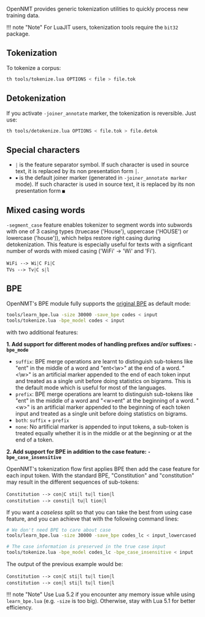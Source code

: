 OpenNMT provides generic tokenization utilities to quickly process new training data.

!!! note "Note"
    For LuaJIT users, tokenization tools require the `bit32` package.

## Tokenization

To tokenize a corpus:

```bash
th tools/tokenize.lua OPTIONS < file > file.tok
```

## Detokenization

If you activate `-joiner_annotate` marker, the tokenization is reversible. Just use:

```bash
th tools/detokenize.lua OPTIONS < file.tok > file.detok
```

## Special characters

* `￨` is the feature separator symbol. If such character is used in source text, it is replaced by its non presentation form `│`.
* `￭` is the default joiner marker (generated in `-joiner_annotate marker` mode). If such character is used in source text, it is replaced by its non presentation form `■`

## Mixed casing words
`-segment_case` feature enables tokenizer to segment words into subwords with one of 3 casing types (truecase ('House'), uppercase ('HOUSE') or lowercase ('house')), which helps  restore right casing during  detokenization. This feature is especially useful for texts with a signficant number of words with mixed casing ('WiFi' -> 'Wi' and 'Fi').
```text
WiFi --> Wi￨C Fi￨C
TVs --> Tv￨C s￨l
```

## BPE

OpenNMT's BPE module fully supports the [original BPE](https://github.com/rsennrich/subword-nmt) as default mode:

```bash
tools/learn_bpe.lua -size 30000 -save_bpe codes < input
tools/tokenize.lua -bpe_model codes < input
```

with two additional features:

**1\. Add support for different modes of handling prefixes and/or suffixes: `-bpe_mode`**

* `suffix`: BPE merge operations are learnt to distinguish sub-tokens like "ent" in the middle of a word and "ent<\w>" at the end of a word. "<\w>" is an artificial marker appended to the end of each token input and treated as a single unit before doing statistics on bigrams. This is the default mode which is useful for most of the languages.
* `prefix`: BPE merge operations are learnt to distinguish sub-tokens like "ent" in the middle of a word and "<w\>ent" at the beginning of a word. "<w\>" is an artificial marker appended to the beginning of each token input and treated as a single unit before doing statistics on bigrams.
* `both`: `suffix` + `prefix`
* `none`: No artificial marker is appended to input tokens, a sub-token is treated equally whether it is in the middle or at the beginning or at the end of a token.

**2\. Add support for BPE in addition to the case feature: `-bpe_case_insensitive`**

OpenNMT's tokenization flow first applies BPE then add the case feature for each input token. With the standard BPE, "Constitution" and "constitution" may result in the different sequences of sub-tokens:

```text
Constitution --> con￨C sti￨l tu￨l tion￨l
constitution --> consti￨l tu￨l tion￨l
```

If you want a *caseless* split so that you can take the best from using case feature, and you can achieve that with the following command lines:

```bash
# We don't need BPE to care about case
tools/learn_bpe.lua -size 30000 -save_bpe codes_lc < input_lowercased

# The case information is preserved in the true case input
tools/tokenize.lua -bpe_model codes_lc -bpe_case_insensitive < input
```

The output of the previous example would be:

```text
Constitution --> con￨C sti￨l tu￨l tion￨l
constitution --> con￨l sti￨l tu￨l tion￨l
```

!!! note "Note"
    Use Lua 5.2 if you encounter any memory issue while using `learn_bpe.lua` (e.g. `-size` is too big). Otherwise, stay with Lua 5.1 for better efficiency.
